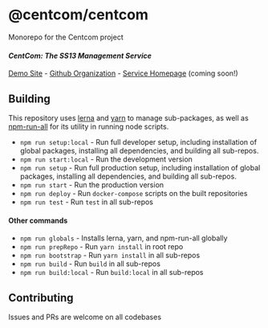 # @centcom/centcom

Monorepo for the Centcom project
#### *CentCom: The SS13 Management Service*

[Demo Site](http://centcom.ddmers.com) - [Github Organization](https://github.com/centcom-ss13) - [Service Homepage](https://centcom.services) (coming soon!)

## Building
This repository uses [lerna](https://github.com/lerna/lerna) and [yarn](https://github.com/yarnpkg/yarn) to manage sub-packages, as well as [npm-run-all](https://github.com/mysticatea/npm-run-all) for its utility in running node scripts.
 - `npm run setup:local` - Run full developer setup, including installation of global packages, installing all dependencies, and building all sub-repos.
 - `npm run start:local` - Run the development version
 - `npm run setup` - Run full production setup, including installation of global packages, installing all dependencies, and building all sub-repos.
 - `npm run start` - Run the production version
 - `npm run deploy` - Run `docker-compose` scripts on the built repositories
 - `npm run test` - Run `test` in all sub-repos
 
#### Other commands
 - `npm run globals` - Installs lerna, yarn, and npm-run-all globally
 - `npm run prepRepo` - Run `yarn install` in root repo
 - `npm run bootstrap` - Run `yarn install` in all sub-repos
 - `npm run build` - Run `build` in all sub-repos
 - `npm run build:local` - Run `build:local` in all sub-repos
 
## Contributing

Issues and PRs are welcome on all codebases